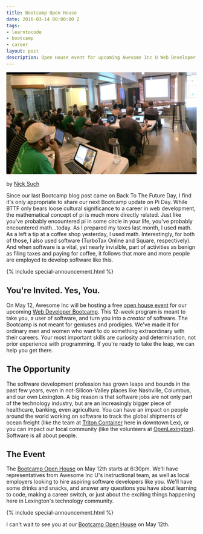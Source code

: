 ```yaml
---
title: Bootcamp Open House
date: 2016-03-14 00:00:00 Z
tags:
- learntocode
- bootcamp
- career
layout: post
description: Open House event for upcoming Awesome Inc U Web Developer Bootcamp
---
```


![A-Inc Web Developer Bootcamp classroom](/img/bootcamp-web-development-awesome-inc.jpg)

by [Nick Such](https://plus.google.com/+NickSuch/)

Since our last Bootcamp blog post came on Back To The Future Day, I find it's only appropriate to share our next Bootcamp update on Pi Day. While BTTF only bears loose cultural significance to a career in web development, the mathematical concept of pi is much more directly related. Just like you've probably encountered pi in some circle in your life, you've probably encountered math...today. As I prepared my taxes last month, I used math. As a left a tip at a coffee shop yesterday, I used math. Interestingly, for both of those, I also used software (TurboTax Online and Square, respectively). And when software is a vital, yet nearly invisible, part of activities as benign as filing taxes and paying for coffee, it follows that more and more people are employed to develop software like this.

<!--break-->

{% include special-announcement.html %}

## You're Invited. Yes, You.

On May 12, Awesome Inc will be hosting a free [open house event](https://www.eventbrite.com/e/what-is-a-coding-bootcamp-tickets-24488142694) for our upcoming [Web Developer Bootcamp](/applications/bootcamp/). This 12-week program is meant to take you, a user of software, and turn you into a _creator_ of software. The Bootcamp is not meant for geniuses and prodigies. We've made it for ordinary men and women who want to do something extraordinary with their careers. Your most important skills are curiosity and determination, not prior experience with programming. If you're ready to take the leap, we can help you get there.

## The Opportunity

The software development profession has grown leaps and bounds in the past few years, even in not-Silicon-Valley places like Nashville, Columbus, and our own Lexington. A big reason is that software jobs are not only part of the technology industry, but are an increasingly bigger piece of healthcare, banking, even agriculture. You can have an impact on people around the world working on software to track the global shipments of ocean freight (like the team at [Triton Container](https://www.linkedin.com/title/software-engineer-at-triton-container) here in downtown Lex), or you can impact our local community (like the volunteers at [OpenLexington](http://openlexington.org/)). Software is all about people.

## The Event

The [Bootcamp Open House](https://www.eventbrite.com/e/what-is-a-coding-bootcamp-tickets-24488142694) on May 12th starts at 6:30pm. We'll have representatives from Awesome Inc U's instructional team, as well as local employers looking to hire aspiring software developers like you. We'll have some drinks and snacks, and answer any questions you have about learning to code, making a career switch, or just about the exciting things happening here in Lexington's technology community.

{% include special-announcement.html %}

I can't wait to see you at our [Bootcamp Open House](https://www.eventbrite.com/e/what-is-a-coding-bootcamp-tickets-24488142694) on May 12th.